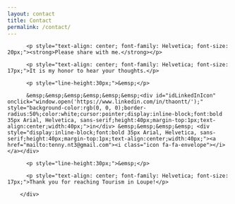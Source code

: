 ```yaml
---
layout: contact
title: Contact
permalink: /contact/
---
```

<div class="wrapper">
        <div class="contact">

          <p style="text-align: center; font-family: Helvetica; font-size: 20px;"><strong>Please share with me.</strong></p>
          
          <p style="text-align: center; font-family: Helvetica; font-size: 17px;">It is my honor to hear your thoughts.</p>
          
          <p style="line-height:30px;">&emsp;</p>
          
          &emsp;&emsp;&emsp;&emsp;&emsp;&emsp;<div id="idLinkedInIcon" onclick="window.open('https://www.linkedin.com/in/thaontt/');" style="background-color:rgb(0, 0, 0);border-radius:50%;color:white;cursor:pointer;display:inline-block;font:bold 35px Arial, Helvetica, sans-serif;height:40px;margin-top:1px;text-align:center;width:40px;">in</div> &emsp;&emsp;&emsp;&emsp; <div style="display:inline-block;font:bold 35px Arial, Helvetica, sans-serif;height:40px;margin-top:1px;text-align:center;width:40px;"><a href="mailto:tenny.nt3@gmail.com"><i class="icon fa-fa-envelope"></i></a></div>
          
          <p style="line-height:30px;">&emsp;</p>
         
          <p style="text-align: center; font-family: Helvetica; font-size: 17px;">Thank you for reaching Tourism in Loupe!</p>

        </div>
</div>
